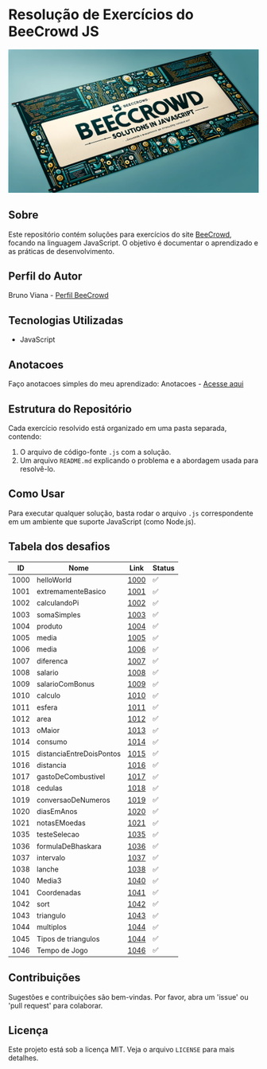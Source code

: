# Resolução de Exercícios do BeeCrowd JS
![Banner BeeCrowd Solutions](99-imgs/banner.png)

## Sobre
Este repositório contém soluções para exercícios do site [BeeCrowd](https://www.beecrowd.com.br/), focando na linguagem JavaScript. O objetivo é documentar o aprendizado e as práticas de desenvolvimento.

## Perfil do Autor
Bruno Viana - [Perfil BeeCrowd](https://www.beecrowd.com.br/judge/pt/profile/120201)

## Tecnologias Utilizadas
- JavaScript

## Anotacoes
Faço anotacoes simples do meu aprendizado:
Anotacoes - [Acesse aqui](https://github.com/fbrunoviana/javascript-beecrowd/tree/main/01-anotacoes)


## Estrutura do Repositório
Cada exercício resolvido está organizado em uma pasta separada, contendo:
1. O arquivo de código-fonte `.js` com a solução.
2. Um arquivo `README.md` explicando o problema e a abordagem usada para resolvê-lo.

## Como Usar
Para executar qualquer solução, basta rodar o arquivo `.js` correspondente em um ambiente que suporte JavaScript (como Node.js).

## Tabela dos desafios 

| ID   | Nome              | Link                                                                                                                      | Status |
|------|-------------------|---------------------------------------------------------------------------------------------------------------------------|--------|
| 1000 | helloWorld | [1000](https://github.com/fbrunoviana/javascript-beecrowd/tree/main/00-Iniciante/1000-helloWorld) | ✅ |
| 1001 | extremamenteBasico | [1001](https://github.com/fbrunoviana/javascript-beecrowd/tree/main/00-Iniciante/1001-extremamenteBasico) | ✅ |
| 1002 | calculandoPi | [1002](https://github.com/fbrunoviana/javascript-beecrowd/tree/main/00-Iniciante/1002-calculandoPi) | ✅ |
| 1003 | somaSimples | [1003](https://github.com/fbrunoviana/javascript-beecrowd/tree/main/00-Iniciante/1003-somaSimples) | ✅ |
| 1004 | produto | [1004](https://github.com/fbrunoviana/javascript-beecrowd/tree/main/00-Iniciante/1004-produto) | ✅ |
| 1005 | media | [1005](https://github.com/fbrunoviana/javascript-beecrowd/tree/main/00-Iniciante/1005-media) | ✅ |
| 1006 | media | [1006](https://github.com/fbrunoviana/javascript-beecrowd/tree/main/00-Iniciante/1006-media) | ✅ |
| 1007 | diferenca | [1007](https://github.com/fbrunoviana/javascript-beecrowd/tree/main/00-Iniciante/1007-diferenca) | ✅ |
| 1008 | salario | [1008](https://github.com/fbrunoviana/javascript-beecrowd/tree/main/00-Iniciante/1008-salario) | ✅ |
| 1009 | salarioComBonus | [1009](https://github.com/fbrunoviana/javascript-beecrowd/tree/main/00-Iniciante/1009-salarioComBonus) | ✅ |
| 1010 | calculo | [1010](https://github.com/fbrunoviana/javascript-beecrowd/tree/main/00-Iniciante/1010-calculo) | ✅ |
| 1011 | esfera | [1011](https://github.com/fbrunoviana/javascript-beecrowd/tree/main/00-Iniciante/1011-esfera) | ✅ |
| 1012 | area | [1012](https://github.com/fbrunoviana/javascript-beecrowd/tree/main/00-Iniciante/1012-area) | ✅ |
| 1013 | oMaior | [1013](https://github.com/fbrunoviana/javascript-beecrowd/tree/main/00-Iniciante/1013-oMaior) | ✅ |
| 1014 | consumo | [1014](https://github.com/fbrunoviana/javascript-beecrowd/tree/main/00-Iniciante/1014-consumo) | ✅ |
| 1015 | distanciaEntreDoisPontos | [1015](https://github.com/fbrunoviana/javascript-beecrowd/tree/main/00-Iniciante/1015-distanciaEntreDoisPontos) | ✅ |
| 1016 | distancia | [1016](https://github.com/fbrunoviana/javascript-beecrowd/tree/main/00-Iniciante/1016-distancia) | ✅ |
| 1017 | gastoDeCombustivel | [1017](https://github.com/fbrunoviana/javascript-beecrowd/tree/main/00-Iniciante/1017-gastoDeCombustivel) | ✅ |
| 1018 | cedulas | [1018](https://github.com/fbrunoviana/javascript-beecrowd/tree/main/00-Iniciante/1018-cedulas) | ✅ |
| 1019 | conversaoDeNumeros | [1019](https://github.com/fbrunoviana/javascript-beecrowd/tree/main/00-Iniciante/1019-conversaoDeNumeros) | ✅ |
| 1020 | diasEmAnos | [1020](https://github.com/fbrunoviana/javascript-beecrowd/tree/main/00-Iniciante/1020-diasEmAnos) | ✅ |
| 1021 | notasEMoedas | [1021](https://github.com/fbrunoviana/javascript-beecrowd/tree/main/00-Iniciante/1021-notasEMoedas) | ✅ |
| 1035 | testeSelecao | [1035](https://github.com/fbrunoviana/javascript-beecrowd/tree/main/00-Iniciante/1035-testeSelecao) | ✅ |
| 1036 | formulaDeBhaskara | [1036](https://github.com/fbrunoviana/javascript-beecrowd/tree/main/00-Iniciante/1036-formulaDeBhaskara) |  ✅ |
| 1037 | intervalo | [1037](https://github.com/fbrunoviana/javascript-beecrowd/tree/main/00-Iniciante/1037-intervalo) |  ✅ |
| 1038 | lanche | [1038](https://github.com/fbrunoviana/javascript-beecrowd/tree/main/00-Iniciante/1038-lanche) |  ✅ |
| 1040 | Media3 | [1040](https://github.com/fbrunoviana/javascript-beecrowd/tree/main/00-Iniciante/1040-mediaTres) |  ✅ |
| 1041 | Coordenadas | [1041](https://github.com/fbrunoviana/javascript-beecrowd/tree/main/00-Iniciante/1041-coordenadasDeUmPonto) |  ✅ |
| 1042 | sort | [1042](https://github.com/fbrunoviana/javascript-beecrowd/tree/main/00-Iniciante/1042-sort) |  ✅ |
| 1043 | triangulo | [1043](https://github.com/fbrunoviana/javascript-beecrowd/tree/main/00-Iniciante/1043-triangulo) |  ✅ |
| 1044 | multiplos | [1044](https://github.com/fbrunoviana/javascript-beecrowd/tree/main/00-Iniciante/1044-multiplos) |  ✅ |
| 1045 | Tipos de triangulos | [1044](https://github.com/fbrunoviana/javascript-beecrowd/tree/main/00-Iniciante/1045-tiposDeTriangulos) |  ✅ |
| 1046 | Tempo de Jogo | [1046](https://github.com/fbrunoviana/javascript-beecrowd/tree/main/00-Iniciante/1046-tempoDeJogo) |  ✅ |
## Contribuições
Sugestões e contribuições são bem-vindas. Por favor, abra um 'issue' ou 'pull request' para colaborar.

## Licença
Este projeto está sob a licença MIT. Veja o arquivo `LICENSE` para mais detalhes.